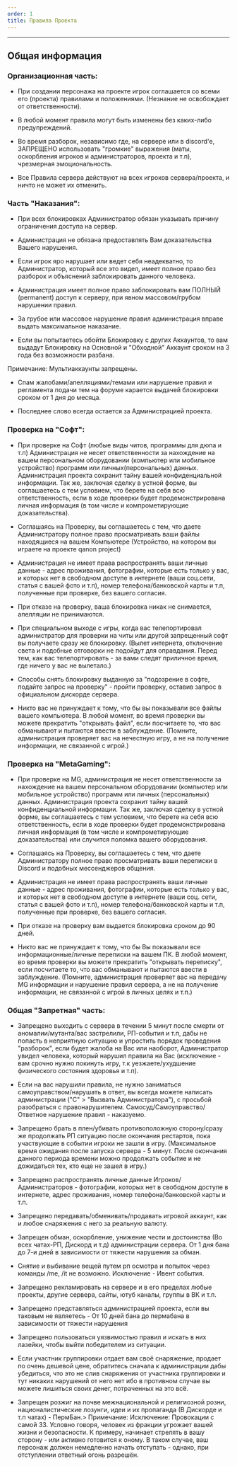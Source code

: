 ```yaml
---
order: 1
title: Правила Проекта
---
```


---

## Общая информация

### Организационная часть:

-  При создании персонажа на проекте игрок соглашается со всеми его (проекта) правилами и положениями. (Незнание не освобождает от ответственности).

-  В любой момент правила могут быть изменены без каких-либо предупреждений.

-  Во время разборок, независимо где, на сервере или в discord'e, ЗАПРЕЩЕНО использовать "громкие" выражения (маты, оскорбления игроков и администраторов, проекта и т.п), чрезмерная эмоциональность.

-  Все Правила сервера действуют на всех игроков сервера/проекта, и ничто не может их отменить.

### Часть "Наказания":

-  При всех блокировках Администратор обязан указывать причину ограничения доступа на сервер.

-  Администрация не обязана предоставлять Вам доказательства Вашего нарушения.

-  Если игрок яро нарушает или ведет себя неадекватно, то Администратор, который все это видел, имеет полное право без разборок и объяснений заблокировать данного человека.

-  Администрация имеет полное право заблокировать вам ПОЛНЫЙ (permanent) доступ к серверу, при явном массовом/грубом нарушении правил.

-  За грубое или массовое нарушение правил администрация вправе выдать максимальное наказание.

-  Если вы попытаетесь обойти Блокировку с других Аккаунтов, то вам выдадут Блокировку на Основной и "Обходной" Аккаунт сроком на 3 года без возможности разбана.

<note type="quote">

Примечание: Мультиаккаунты запрещены.

</note>

-  Спам жалобами/апелляциями/темами или нарушение правил и регламента подачи тем на форуме карается выдачей блокировки сроком от 1 дня до месяца.

-  Последнее слово всегда остается за Администрацией проекта.

### Проверка на "Софт":

-  При проверке на Софт (любые виды читов, программы для дюпа и т.п) Администрация не несет ответственности за нахождение на вашем персональном оборудовании (компьютер или мобильное устройство) программ или личных(персональных) данных. Администрация проекта сохранит тайну вашей конфиденциальной информации. Так же, заключая сделку в устной форме, вы соглашаетесь с тем условием, что берете на себя всю ответственность, если в ходе проверки будет продемонстрирована личная информация (в том числе и компрометирующие доказательства).

-  Соглашаясь на Проверку, вы соглашаетесь с тем, что даете Администратору полное право просматривать ваши файлы находящиеся на вашем Компьютере (Устройство, на котором вы играете на проекте qanon project)

-  Администрация не имеет права распространять ваши личные данные - адрес проживания, фотографии, которые есть только у вас, и которых нет в свободном доступе в интернете (ваши соц.сети, статья с вашей фото и т.п), номер телефона/банковской карты и т.п, полученные при проверке, без вашего согласия.

-  При отказе на проверку, ваша блокировка никак не снимается, апелляции не принимаются.

-  При специальном выходе с игры, когда вас телепортировал администратор для проверки на читы или другой запрещенный софт вы получаете сразу же блокировку. (Вылет интернета, отключение света и подобные отговорки не подойдут для оправдания. Перед тем, как вас телепортировать - за вами следят приличное время, где ничего у вас не вылетало.)

-  Способы снять блокировку выданную за "подозрение в софте, подайте запрос на проверку" - пройти проверку, оставив запрос в официальном дискорде сервера.

-  Никто вас не принуждает к тому, что бы вы показывали все файлы вашего компьютера. В любой момент, во время проверки вы можете прекратить "открывать файл", если посчитаете то, что вас обманывают и пытаются ввести в заблуждение. (Помните, администрация проверяет вас на нечестную игру, а не на получение информации, не связанной с игрой.)

### Проверка на "MetaGaming":

-  При проверке на MG, администрация не несет ответственности за нахождение на вашем персональном оборудовании (компьютер или мобильное устройство) программ или личных (персональных) данных. Администрация проекта сохранит тайну вашей конфиденциальной информации. Так же, заключая сделку в устной форме, вы соглашаетесь с тем условием, что берете на себя всю ответственность, если в ходе проверки будет продемонстрирована личная информация (в том числе и компрометирующие доказательства) или случится поломка вашего оборудования.

-  Соглашаясь на Проверку, вы соглашаетесь с тем, что даете Администратору полное право просматривать ваши переписки в Discord и подобных мессенджеров общения.

-  Администрация не имеет права распространять ваши личные данные - адрес проживания, фотографии, которые есть только у вас, и которых нет в свободном доступе в интернете (ваши соц. сети, статья с вашей фото и т.п), номер телефона/банковской карты и т.п, полученные при проверке, без вашего согласия.

-  При отказе на проверку вам выдается блокировка сроком до 90 дней.

-  Никто вас не принуждает к тому, что бы Вы показывали все информационные/личные переписки на вашем ПК. В любой момент, во время проверки вы можете прекратить "открывать переписку", если посчитаете то, что вас обманывают и пытаются ввести в заблуждение. (Помните, администрация проверяет вас на передачу MG информации и нарушение правил сервера, а не на получение информации, не связанной с игрой в личных целях и т.п.)

### Общая "Запретная" часть:

-  Запрещено выходить с сервера в течении 5 минут после смерти от аномалии/мутанта/вас застрелили, РП-события и т.п, дабы не попасть в неприятную ситуацию и упростить порядок проведения "разборок", если будет жалоба на Вас или наоборот, Администратор увидел человека, который нарушил правила на Вас (исключение - вам срочно нужно покинуть игру, т.к уезжаете/ухудшение физического состояния здоровья и т.п).

-  Если на вас нарушили правила, не нужно заниматься самоуправством/нарушать в ответ, вы всегда можете написать администрации ("С" > "Вызвать Администратора"), с просьбой разобраться с правонарушителем. Самосуд/Самоуправство/Ответное нарушение правил - наказуемо.

-  Запрещено брать в плен/убивать противоположную сторону/сразу же продолжать РП ситуацию после окончания рестартов, пока участвующие в событии игроки не зашли в игру. (Максимальное время ожидания после запуска сервера - 5 минут. После окончания данного периода времени можно продолжать событие и не дожидаться тех, кто еще не зашел в игру.)

-  Запрещено распространять личные данные Игроков/Администраторов - фотографии, которых нет в свободном доступе в интернете, адрес проживания, номер телефона/банковской карты и т.п.

-  Запрещено передавать/обменивать/продавать игровой аккаунт, как и любое снаряжения с него за реальную валюту.

-  Запрещен обман, оскорбление, унижение чести и достоинства (Во всех чатах-РП, Дискорд и т.д) администрации сервера. От 1 дня бана до 7-и дней в зависимости от тяжести нарушения за обман.

-  Снятие и выбивание вещей путем рп осмотра и попыток через команды /me, /it не возможно. Исключение - Ивент события.

-  Запрещено рекламировать на сервере и в его пределах любые проекты, другие сервера, сайты, ютуб каналы, группы в ВК и т.п.

-  Запрещено представляться администрацией проекта, если вы таковым не являетесь - От 10 дней бана до пермабана в зависимости от тяжести нарушения

-  Запрещено пользоваться уязвимостью правил и искать в них лазейки, чтобы выйти победителем из ситуации.

-  Если участник группировки отдает вам своё снаряжение, продает по очень дешевой цене, обратитесь сначала к администрации дабы убедиться, что это не слив снаряжения от участника группировки и тут никаких нарушений от него нет ибо в противном случае вы можете лишиться своих денег, потраченных на это всё.

-  Запрещен розжиг на почве межнациональной и религиозной розни, националистические лозунги, идеи и их пропаганда (В Дискорде и т.п чатах) - ПермБан.> Примечание: Исключение: Провокации с самой ЗЗ. Условно говоря, человек из фракции угрожает вашей жизни и безопасности. К примеру, начинает стрелять в вашу сторону - или активно готовится к оному. В таком случае, ваш персонаж должен немедленно начать отступать - однако, при отступлении ответный огонь разрешён.